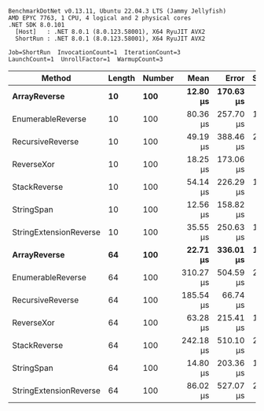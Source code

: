 ```

BenchmarkDotNet v0.13.11, Ubuntu 22.04.3 LTS (Jammy Jellyfish)
AMD EPYC 7763, 1 CPU, 4 logical and 2 physical cores
.NET SDK 8.0.101
  [Host]   : .NET 8.0.1 (8.0.123.58001), X64 RyuJIT AVX2
  ShortRun : .NET 8.0.1 (8.0.123.58001), X64 RyuJIT AVX2

Job=ShortRun  InvocationCount=1  IterationCount=3  
LaunchCount=1  UnrollFactor=1  WarmupCount=3  

```
| Method                 | Length | Number | Mean      | Error     | StdDev    | Median     | Min        | Max       | Allocated |
|----------------------- |------- |------- |----------:|----------:|----------:|-----------:|-----------:|----------:|----------:|
| **ArrayReverse**           | **10**     | **100**    |  **12.80 μs** | **170.63 μs** |  **9.353 μs** |   **7.465 μs** |   **7.345 μs** |  **23.60 μs** |  **10.09 KB** |
| EnumerableReverse      | 10     | 100    |  80.36 μs | 257.70 μs | 14.125 μs |  73.077 μs |  71.363 μs |  96.64 μs |  25.72 KB |
| RecursiveReverse       | 10     | 100    |  49.19 μs | 388.46 μs | 21.293 μs |  38.502 μs |  35.356 μs |  73.71 μs |  56.97 KB |
| ReverseXor             | 10     | 100    |  18.25 μs | 173.06 μs |  9.486 μs |  14.957 μs |  10.850 μs |  28.94 μs |  10.09 KB |
| StackReverse           | 10     | 100    |  54.14 μs | 226.29 μs | 12.404 μs |  47.218 μs |  46.737 μs |  68.46 μs |  31.19 KB |
| StringSpan             | 10     | 100    |  12.56 μs | 158.82 μs |  8.705 μs |   7.574 μs |   7.494 μs |  22.61 μs |   5.41 KB |
| StringExtensionReverse | 10     | 100    |  35.55 μs | 250.63 μs | 13.738 μs |  28.323 μs |  26.940 μs |  51.40 μs |  28.84 KB |
| **ArrayReverse**           | **64**     | **100**    |  **22.71 μs** | **336.01 μs** | **18.418 μs** |  **12.387 μs** |  **11.777 μs** |  **43.98 μs** |  **30.41 KB** |
| EnumerableReverse      | 64     | 100    | 310.27 μs | 504.59 μs | 27.658 μs | 300.702 μs | 288.660 μs | 341.44 μs |  59.31 KB |
| RecursiveReverse       | 64     | 100    | 185.54 μs |  66.74 μs |  3.658 μs | 184.225 μs | 182.721 μs | 189.67 μs | 710.88 KB |
| ReverseXor             | 64     | 100    |  63.28 μs | 215.41 μs | 11.807 μs |  61.650 μs |  52.372 μs |  75.82 μs |  30.41 KB |
| StackReverse           | 64     | 100    | 242.18 μs | 510.10 μs | 27.961 μs | 246.892 μs | 212.167 μs | 267.49 μs |  88.22 KB |
| StringSpan             | 64     | 100    |  14.80 μs | 203.36 μs | 11.147 μs |   8.626 μs |   8.116 μs |  27.67 μs |  15.56 KB |
| StringExtensionReverse | 64     | 100    |  86.02 μs | 527.07 μs | 28.891 μs |  70.192 μs |  68.499 μs | 119.36 μs |  68.69 KB |
